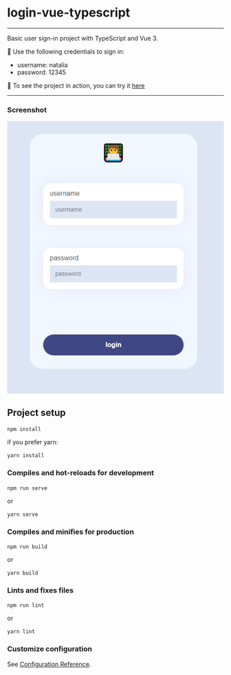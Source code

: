 # login-vue-typescript

***
Basic user sign-in project with TypeScript and Vue 3.

 🔑 Use the following credentials to sign in: 

  * username: natalia
  * password: 12345

🔗 To see the project in action, you can try it [here](https://ubiquitous-pudding-b42f88.netlify.app/)
***
### Screenshot
![Screenshot](screenshot.png)


## Project setup
```
npm install
```
if you prefer yarn:
```
yarn install
```

### Compiles and hot-reloads for development
```
npm run serve
```
or 
```
yarn serve
```

### Compiles and minifies for production
```
npm run build
```
or 
```
yarn build
```

### Lints and fixes files
```
npm run lint
```
or
```
yarn lint
```

### Customize configuration
See [Configuration Reference](https://cli.vuejs.org/config/).
